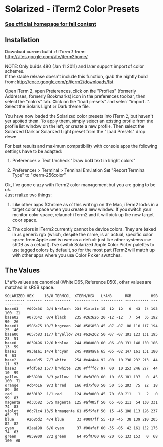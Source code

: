 Solarized - iTerm2 Color Presets
================================

### [See official homepage for full content](http://ethanschoonover.com/solarized)

Installation
------------

Download current build of iTerm 2 from: <http://sites.google.com/site/iterm2home/>

NOTE: Only builds 480 (Jan 11 2011) and later support import of color schemes.  
If the stable release doesn't include this function, grab the nightly build 
from: <http://code.google.com/p/iterm2/downloads/list>

Open iTerm 2, open Preferences, click on the "Profiles" (formerly Addresses, 
formerly Bookmarks) icon in the preferences toolbar, then select the "colors" 
tab. Click on the "load presets" and select "import...". Select the Solaris 
Light or Dark theme file.

You have now loaded the Solarized color presets into iTerm 2, but haven't yet 
applied them. To apply them, simply select an existing profile from the profile 
list window on the left, or create a new profile. Then select the Solarized 
Dark or Solarized Light preset from the "Load Presets" drop down.

For best results and maximum compatibility with console apps the following
settings have to be adapted:

1. Preferences > Text
   Uncheck "Draw bold text in bright colors"

2. Preferences > Terminal > Terminal Emulation
   Set "Report Terminal Type" to "xterm-256color"

Ok, I've gone crazy with iTerm2 color management but you are going to be ok.  
Just realize two things:

1. Like other apps (Chrome as of this writing) on the Mac, iTerm2 locks in 
   a target color space when you create a new window. If you switch your 
   monitor color space, relaunch iTerm2 and it will pick up the new target 
   color space.

2. The colors in iTerm2 currently cannot be device colors. They are baked in as 
   generic rgb (which, despite the name, is an actual, specific color space 
   from Apple and is used as a default just like other systems use sRGB as 
   a default). I've switch Solarized Apple Color Picker palettes to use tagged 
   colors by default, so for the most part iTerm2 will match up with other apps 
   where you use Color Picker swatches.

The Values
----------

L\*a\*b values are canonical (White D65, Reference D50), other values are 
matched in sRGB space.

    SOLARIZED HEX     16/8 TERMCOL  XTERM/HEX   L*A*B      RGB         HSB
    --------- ------- ---- -------  ----------- ---------- ----------- -----------
    base03    #002b36  8/4 brblack  234 #1c1c1c 15 -12 -12   0  43  54 193 100  21
    base02    #073642  0/4 black    235 #262626 20 -12 -12   7  54  66 192  90  26
    base01    #586e75 10/7 brgreen  240 #585858 45 -07 -07  88 110 117 194  25  46
    base00    #657b83 11/7 bryellow 241 #626262 50 -07 -07 101 123 131 195  23  51
    base0     #839496 12/6 brblue   244 #808080 60 -06 -03 131 148 150 186  13  59
    base1     #93a1a1 14/4 brcyan   245 #8a8a8a 65 -05 -02 147 161 161 180   9  63
    base2     #eee8d5  7/7 white    254 #e4e4e4 92 -00  10 238 232 213  44  11  93
    base3     #fdf6e3 15/7 brwhite  230 #ffffd7 97  00  10 253 246 227  44  10  99
    yellow    #b58900  3/3 yellow   136 #af8700 60  10  65 181 137   0  45 100  71
    orange    #cb4b16  9/3 brred    166 #d75f00 50  50  55 203  75  22  18  89  80
    red       #d30102  1/1 red      124 #af0000 45  70  60 211   1   2   0  99  83
    magenta   #d33682  5/5 magenta  125 #af005f 50  65 -05 211  54 130 331  74  83
    violet    #6c71c4 13/5 brmagenta 61 #5f5faf 50  15 -45 108 113 196 237  45  77
    blue      #268bd2  4/4 blue      33 #0087ff 55 -10 -45  38 139 210 205  82  82
    cyan      #2aa198  6/6 cyan      37 #00afaf 60 -35 -05  42 161 152 175  74  63
    green     #859900  2/2 green     64 #5f8700 60 -20  65 133 153   0  68 100  60
